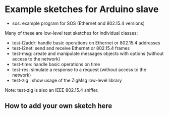 Example sketches for Arduino slave
==================================

* sos: example program for SOS (Ethernet and 802.15.4 versions)

Many of these are low-level test sketches for individual classes:
* test-l2addr: handle basic operations on Ethernet or 802.15.4 addresses
* test-l2net: send and receive Ethernet or 802.15.4 frames
* test-msg: create and manipulate messages objects with options (without access to the network)
* test-time: handle basic operations on time
* test-res: simulate a response to a request (without access to the network)
* test-zig : show usage of the ZigMsg low-level library

Note: test-zig is also an IEEE 802.15.4 sniffer.


How to add your own sketch here
-------------------------------
